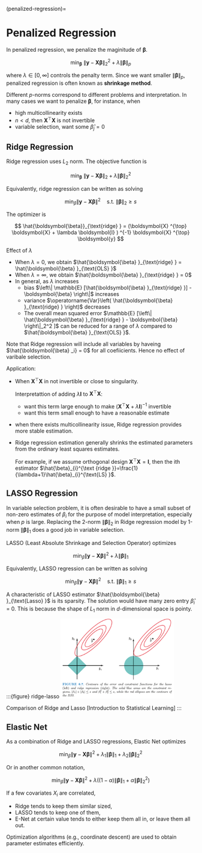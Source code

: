 (penalized-regression)=
# Penalized Regression

In penalized regression, we penalize the maginitude of $\boldsymbol{\beta}$.


$$
\min_{\boldsymbol{\beta}}\ \left\| \boldsymbol{y} - \boldsymbol{X} \boldsymbol{\beta}  \right\|_2^2 + \lambda \left\| \boldsymbol{\beta}  \right\| _p
$$

where $\lambda \in [0, \infty]$ controls the penalty term. Since we want smaller $\left\| \boldsymbol{\beta}  \right\| _p$, penalized regression is often known as **shrinkage method**.

Different $p$-norms correspond to different problems and interpretation. In many cases we want to penalize $\boldsymbol{\beta}$, for instance, when
- high multicollinearity exists
- $n < d$, then $\boldsymbol{X} ^{\top} \boldsymbol{X}$ is not invertible
- variable selection, want some $\hat{\beta}_j=0$

## Ridge Regression

Ridge regression uses $L_2$ norm. The objective function is


$$
\min_{\boldsymbol{\beta}}\ \left\| \boldsymbol{y} - \boldsymbol{X} \boldsymbol{\beta}  \right\|_2 + \lambda \left\| \boldsymbol{\beta}  \right\| _2^2
$$

Equivalently, ridge regression can be written as solving

$$
\min _{\beta}\|\boldsymbol{y}-\boldsymbol{X} \boldsymbol{\beta}\|^{2}\quad \text{s.t. } \|\boldsymbol{\beta}\|_{2} \ge s
$$

The optimizer is

$$
\hat{\boldsymbol{\beta}}_{\text{ridge} } = (\boldsymbol{X} ^{\top} \boldsymbol{X} + \lambda \boldsymbol{I} ) ^{-1} \boldsymbol{X} ^{\top} \boldsymbol{y}
$$

Effect of $\lambda$
- When $\lambda = 0$, we obtain $\hat{\boldsymbol{\beta} }_{\text{ridge} } = \hat{\boldsymbol{\beta} }_{\text{OLS} }$
- When $\lambda = \infty$, we obtain $\hat{\boldsymbol{\beta} }_{\text{ridge} } = 0$
- In general, as $\lambda$ increases
  - bias $\left\| \mathbb{E} [\hat{\boldsymbol{\beta} }_{\text{ridge} }] - \boldsymbol{\beta}  \right\|$ increases
  - variance $\operatorname{Var}\left( \hat{\boldsymbol{\beta} }_{\text{ridge} } \right)$  decreases
  - The overall mean squared error $\mathbb{E} [\left\| \hat{\boldsymbol{\beta} }_{\text{ridge} } - \boldsymbol{\beta}  \right\|_2^2 ]$ can be reduced for a range of $\lambda$ compared to $\hat{\boldsymbol{\beta} }_{\text{OLS} }$.

Note that Ridge regression will include all variables by haveing $\hat{\boldsymbol{\beta} _i} = 0$ for all coefiicients. Hence no effect of varibale selection.

Application:
- When $\boldsymbol{X} ^{\top} \boldsymbol{X}$ in not invertible or close to singularity.

  Interpretattion of adding $\lambda \boldsymbol{I}$ to $\boldsymbol{X} ^{\top} \boldsymbol{X}$:
  - want this term large enough to make $(\boldsymbol{X} ^{\top} \boldsymbol{X} + \lambda \boldsymbol{I} ) ^{-1}$ invertible
  - want this term small enough to have a reasonable estimate
- when there exists multicollinearity issue, Ridge regression provides more stable estimation.
- Ridge regression estimation generally shrinks the estimated parameters from the ordinary least squares estimates.

  For example, if we assume orthogonal design $\boldsymbol{X} ^{\top} \boldsymbol{X} = \boldsymbol{I}$, then the ith estimator $\hat{\beta}_{i}^{\text {ridge }}=\frac{1}{\lambda+1}\hat{\beta}_{i}^{\text{LS} }$.


## LASSO Regression

In variable selection problem, it is often desirable to have a small subset of non-zero estimates of $\beta_i$ for the purpose of model interpretation, especially when $p$ is large. Replacing the 2-norm $\left\| \boldsymbol{\beta} \right\|_2$ in Ridge regression model by 1-norm $\left\| \boldsymbol{\beta} \right\|_1$ does a good job in variable selection.

LASSO (Least Absolute Shrinkage and Selection Operator) optimizes

$$
\min _{\beta}\|\boldsymbol{y}-\boldsymbol{X} \boldsymbol{\beta}\|^{2}+\lambda\|\boldsymbol{\beta}\|_{1}
$$

Equivalently, LASSO regression can be written as solving

$$
\min _{\beta}\|\boldsymbol{y}-\boldsymbol{X} \boldsymbol{\beta}\|^{2}\quad \text{s.t. } \|\boldsymbol{\beta}\|_{1} \ge s
$$

A characteristic of LASSO estimator $\hat{\boldsymbol{\beta} }_{\text{Lasso} }$ is its sparsity. The solution would have many zero entry $\hat{\beta}_i$ = 0. This is because the shape of $L_1$ norm in $d$-dimensional space is pointy.

:::{figure} ridge-lasso
<img src="../imgs/ridge-lasso.png" width = "60%" alt=""/>

Comparison of Ridge and Lasso [Introduction to Statistical Learning]
:::

## Elastic Net

As a combination of Ridge and LASSO regressions, Elastic Net optimizes

$$
\min _{\beta}\|\boldsymbol{y}-\boldsymbol{X} \boldsymbol{\beta}\|^{2}+\lambda_{1}\|\boldsymbol{\beta}\|_{1}+\lambda_{2}\|\boldsymbol{\beta}\|_{2}^{2}
$$

Or in another common notation,

$$
\min _{\beta}\|\boldsymbol{y}-\boldsymbol{X} \boldsymbol{\beta}\|^{2}+\lambda\left((1-\alpha)\|\boldsymbol{\beta}\|_{1}+\alpha\|\boldsymbol{\beta}\|_{2}^{2}\right)
$$

If a few covariates $X_i$ are correlated,
- Ridge tends to keep them similar sized,
- LASSO tends to keep one of them,
- E-Net at certain value tends to either keep them all in, or leave them all out.

Optimization algorithms (e.g., coordinate descent) are used to obtain parameter estimates efficiently.
